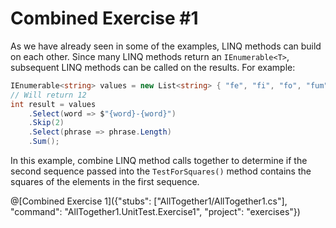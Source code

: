 [//]: # (GENERATED FILE -- DO NOT EDIT)
# Combined Exercise #1

As we have already seen in some of the examples, LINQ methods can build on each other. Since many LINQ methods return an `IEnumerable<T>`, subsequent LINQ methods can be called on the results. For example:

```csharp
IEnumerable<string> values = new List<string> { "fe", "fi", "fo", "fum" };
// Will return 12
int result = values
    .Select(word => $"{word}-{word}")
    .Skip(2)
    .Select(phrase => phrase.Length)
    .Sum();
```

In this example, combine LINQ method calls together to determine if the second sequence passed into the `TestForSquares()` method contains the squares of the elements in the first sequence.

@[Combined Exercise 1]({"stubs": ["AllTogether1/AllTogether1.cs"], "command": "AllTogether1.UnitTest.Exercise1", "project": "exercises"})